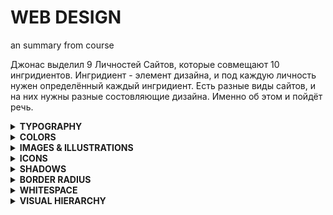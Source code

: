 # WEB DESIGN
an summary from course

Джонас выделил 9 Личностей Сайтов, которые совмещают 10 ингридиентов. Ингридиент - элемент дизайна, и под каждую личность нужен определённый каждый ингридиент. 
Есть разные виды сайтов, и на них нужны разные состовляющие дизайна. Именно об этом и пойдёт речь.

<details><summary><strong> TYPOGRAPHY </strong></summary>

# Текст

Or in other words, typography is all about making texts beautiful and easy to read.

Два концепта текстов:

<img src="https://i.ibb.co/JtRb6jK/image.png" alt="image" border="0">


you will notice that the text in the first image gives the interface a completely different look and feel like a completely different feeling and a different vibe in a way.

Правила: 

## <strong>По выбору шрифта</strong>

01. Используйте только хорошие и популярные шрифты и не рискуйте с экзотичными
02. Можно использовать только один шрифт на странице! Если вы хотите больше, ограничьтесь двумя шрифтами.
03. Выберите правильный шрифт в соответствии с характером вашего веб-сайта:
  
� Выберите правильную индивидуальность для своего веб-сайта (подробнее об этом позже)
  
� Выберите между шрифтом с засечками и шрифтом без засечек
  
� Поэкспериментируйте со всеми «хорошими» шрифтами (и другими шрифтами из Google Fonts!), чтобы увидеть
  
какие из них лучше всего соответствуют сообщению вашего веб-сайта (это придет с опытом)
  
� Вы можете продолжать пробовать разные шрифты при разработке и создании страницы.
  
## <strong>По размеру и толщине</strong>
  
04. При выборе размера шрифта ограничивайте выбор! Использовать Инструмент «“type scale» или другой предопределенный диапазон
 
<img src="https://i.ibb.co/v4HmWhD/image.png" alt="image" border="0" width=40%>
  
   
05. Используйте размер шрифта от 16 до 32 пикселей для «обычного» текста.
06. Для длинного текста (например, сообщения в блоге) попробуйте размер 20 пикселей или даже больше.
07. Для заголовков вы можете сделать их очень большими (50px+) и полужирными (600+), в зависимости от
на личность
08. Для любого текста не используйте weight шрифта менее 400 (обычный)
 
<img src="https://i.ibb.co/CW1D6J5/image.png" alt="image" border="0" width=40%>

  ## <strong>CREATE A GOOD READING EXPERIENCE</strong>
  
09. Используйте менее 75 символов в строке
<img src="https://i.ibb.co/jf0LsyK/image.png" alt="image" border="0" width=60%>
  
10. Для текста обычного размера используйте высоту строки от 1,5 до 2. Для большого текста используйте высоту ниже 1,5.
<img src="https://i.ibb.co/3N87kt3/image.png" alt="image" border="0">
  
11. Уменьшите межбуквенный интервал в заголовках, если это выглядит неестественно (это придет из опыта)
  
  <img src="https://i.ibb.co/D7yjKQ6/image.png" alt="image" border="0" width=30%>
  
12. Поэкспериментируйте со всеми заглавными буквами для коротких заголовков. Сделайте их маленькими и жирными и увеличьте расстояние между буквами.
13. Обычно не выравнивайте текст по ширине
14. Не центрируйте длинные текстовые блоки. Маленькие блоки хороши
  
ПРИМЕР:
  
    h1 {
      margin-bottom: 24px;
      font-size: 44px;
      line-height: 1.1;
      letter-spacing: -1px;
      /* 44 / 52 / 62 */
     }

<strong> Заметки </strong>
  
По размеру: В основном - выбор на вид. Из помощи - type scale и иерархия. Более важный текст - больше. Менее-меньше. 

Высота: чем больше текст, тем меньше. Лучше смотреть с примеров. В правилах всё описано :D

Интервал: Мне пока не понятно, но в целом на визуал лучше експерементировать с ним.

</details>

<details><summary><strong> COLORS </strong></summary>

# Цвет

По цвету важная теория - the color theory. Но для создания ебейших дизайнов она не обязательна

<strong>1. Make the main color match your website’s personality: colors convey meaning!</strong>
  
Первым - подобрать цвет согласно личности сайта.

<img src="https://i.ibb.co/vkbgcSK/image.png" alt="image" border="0">

На что можно обратить внимание - синий. Синий ассоциируется с миром, надежностью и профессионализмом. Что часто и требуеться, тем более это работает! (По словам Джонаса)

<strong>2. Use a good color tone! Don’t choose a random tone or CSS named colors.</strong>

Дальше - подобрать оттенок. Самому - хуйня идея, есть тулы для этого.
  
Классные тулы для подборов оттенков: <a href="https://yeun.github.io/open-color/">yeun.github.io/open-color</a> & <a href="https://tailwindcss.com/docs/customizing-colors">tailwindcss.com</a> & <a href="https://flatuicolors.com/">flatuicolors</a> 

<strong>
3. You need at least two types of colors in your color palette: a main color and a grey color

4. With more experience, you can add more colors: accent (secondary) colors (use a tool)  
</strong>

Определиться с цветами для разных елементов.

<img src="https://i.ibb.co/jkLVpJc/image.png" alt="image" border="0">

Есть два цвета - основной и серый. Серый - любой сильно затемнённый цвет. Так же юзается для текста. С опытом можно брать ещё один дополнительный цвет. Но доп цвет должен быть связан и подходить предыдущим. Именно для этого и есть тулы выше.

Тулы для подбора допцвета: <a href="http://paletton.com/#uid=1000u0kllllaFw0g0qFqFg0w0aF">paletton</a> & <a href="https://coolors.co/contrast-checker/112a46-acc8e5">coolors</a> 

---

<strong>5. For diversity, create lighter and darker “versions” (tints and shades)</strong>

Для разных елементов на странице - текстов, кнопок, нужны оттенки светлее и тусклее выбранных цветов. 

<img src="https://i.ibb.co/w7vQhfY/image.png" alt="image" border="0" width=40%>

В тулах ранее это уже есть. Если по какой-то причине нету - есть <a href="https://maketintsandshades.com/">maketintsandshades</a>

---

<strong>6. Use your main color to draw attention to the most important elements on the page</strong>

Как правило можно выделять кнопки призыва к действию, и используют в лого

---

<strong>7. Use colors to add interesting accents or make entire components or sections stand out</strong>

Выделить слово или секцию тоже можно отдельным цветом

---

<strong> 8. You can try to use your color strategically in images and illustrations </strong>

Попробовать найти картинки с палитрой сайта - или наоборот.

---
  
<strong>9. On dark colored backgrounds, try to use a tint of the background (“lighter version”) for text</strong>
  
Можно использовать более светлую версию цвета фона для текста на нём.

---
  
<strong>10. Text should usually not be completely black. Lighten it up it looks heavy and uninviting</strong>
  
Строго чёрный текст смотриться тяжелым. Лучше использовать серый или тёмные версии других цветов.

---
  
<strong>11. ♿ Don’t make text too light! Use a tool to check contrast between text and background colors </strong>

Если разница между текстом и фоном будет не большая, не все смогут прочитать. (<a href="https://coolors.co/contrast-checker/112a46-acc8e5">coolors для этого</a>)

---

 ### Эта куча привил - крайне важные, про общий визуал. Без их соблюдения сайт не будет выглядеть проффесионально. На презентации много примеров к каждому правилу, крайне полезные для насмотренности. Страницы: 115-124.

(<a href="http://shoppingsparrow.com/">Example</a>) На практике подбираем текст для сайта: 

1. Видим, что на фото регулярно встречаются зелёные обьекты. 

2. Видим, что в тексте упоминаеться про здоровье и комфорт. 

Зелёный ассоциируется с здоровьем. По этому берём green. Вообще всё примерно на вкус, но по этим правилам можно сузить кург до пары оттенков.

Дальше выбираем серый - для текста. Оба цвета прописываю вверху дока заккоментированными. 

</details>


<details><summary><strong> IMAGES & ILLUSTRATIONS </strong></summary>

# ФОТКИ

## Какие использовать фото?
 
<strong>1. Different types of images: product photos, storytelling photos, illustrations, patterns</strong>
 
Есть 4 вида фото на сайтах: фото продукта, storytelling photos, илюстрации, паттерны. Есть фото с примерами на презентации - 126 страница. Лучше обратиться туда за примерами.

Фото продукта - очевидно, фото услуги, товара

Storytelling photos - фото как кто-то использует продукт, или связан с продуктом. Так же может нести месседж, который хотят донести маркетологи. Они применяются везде и самые важные среди всех фото на сайте.

Илюстрации - Несут роль как сторителл, и придают больше индивидуальности сайту.

Паттерны - юзают больше как фон для секций,  для создание на сайте больше креатива и визуальных особенностей. Важно не переборщить с количеством

---

<strong>2. Use images to support your website’s message and story. So only use relevant images!</strong>

Используйте только соответствующие месседжу и истории сайта изображения. 

---

<strong>3. Prefer original images. If not possible, use original-looking stock images (not generic ones!)</strong>

Брать или проф фотки самого продукта, или оригинальные профисиональные с сайтов. Не юзать общие странные фото, а брать именно професиональные фото продукта.

Для этого есть специальные тулы: 

Список всех на странице с ресурсами. Выделить стоит эту тулу: 

<strong> https://unsplash.com/ </strong>

---

## Как использовать фото?

<strong>4. Try to show real people to trigger user’s emotions</strong>

В целом очевидно, примеры в пдф

---

<strong>5. If necessary, crop images to fit your message</strong>

В целом очевидно, примеры в пдф

---

<strong>6. Experiment combining photos, illustrations and patterns</strong>

В целом очевидно, примеры в пдф

---

## Как совмещать текст и фотки?

<strong>7. Method #1: Darker or brighten image (completely or partially, using a gradient)</strong>
  
Затемнить / засветлить фотку для видимости текста на ней. Или с помощью градиента затемнить часть, тоже для видимости текста.

---

<strong>8. Method #2: Position text into neutral image area</strong>

Поместить текст в нейтральном месте на фото, то есть однотонном и без продукта, посыла.

---

<strong>9. Method #3: Put text in a box</strong>

Использовать текст на фоне, боксе поверх фото. Просто и лаконично. Будет ещё круче сделать box прозрачным :D

---

## Техничесские нюансы использования фоток

<strong>10. To account for high-res screens, make image dimensions 2x as big as their displayed size</strong>

Что бы качество фото было пиздатым, нужно на сайте урезать колово пикселей в два раза. То есть если хочу что бы на сайте была фотка 300х300, то нужно загрузить туда фотку 600х600. Это для телефонов и последних дорогих екранов, как в маках.

---

<strong>11. Compress images for a lower file size and better performance</strong>

Сжимать фотки для оптимизации загрузки фото. Тула: https://squoosh.app/ (В ресурсах джонаса её почему-то нет)

So compressing all your images using a tool like this is extremely important if you care about your website users.

So it is tempting to skip this point, but please don't do so, all right?

---

<strong>12 When using multiple images side-by-side, make sure they have the exact same dimensions</strong>

Если юзать несколько фото рядом, прировнять их к одному размеру. Прежде чем размещать изображения на сайте, убедитесь, что они имеют одинаковые размеры, или, по крайней мере, такое же соотношение сторон.




</details>


<details><summary><strong> ICONS </strong></summary>

# ИКОНКИ


<strong>В этом разделе много простой инфы и правил, но они очевидны и не требуют разьяснения, а требуют примеров. По этому не буду их переносить сюда.

Здесь оставлю только то, на что стоит обратить внимание. 
</strong>

So these days in modern web design, basically all websites have some kind of feature blocks like this, where they use some icons to provide a visual information about each of their features.

Now, if the icon pack that you chose does not have a fitting icon for your text, it might be time to look maybe for another icon pack, or you can also adjust your text maybe to something else, which is more fitting to one of the icons that is included in your icon pack, okay?

<strong>На практике:</strong>

Лучше всего юзать код svg. Так они будут хорошо смотреться на професиональных екранах. И с картинками ебаться не нужно. Для этого копируешь код и вставляешь в хтмл где ему место. После нужно назначить ему клас и отредачить в css. 

    .feature-icon {
      stroke: #087f5b;
      width: 32px;
      margin-bottom: 16px;
    }

Где `stroke` - цвет, но для контуров. То есть где основной рисунок из контуров. Где иконка залыта, нужно юзать `fill` елемент. Остальное очевидно.


</details>


<details><summary><strong> SHADOWS </strong></summary>

# Тени

В теоретической части вся инфа очевидная, заметки не нужны, а нужны правила с примерами, что на слайдах

<strong>На практике: </strong>

Синтаксис

    .chair {
      box-shadow: 0px 20px 30px 0px rgba(0, 0, 0, 0.623);
      /* offset-x | offset-y | blur-radius | spread-radius | color  */
    }

Свойства по порядку - выравнивание по вертикали, по горизонтали, блюр, высота подьема (обычно на нуле), цвет(обычно чёрный с прозрачностью). 


Просрачность - до 0.1, джонас советует 0.07. На практичесском примере - оптимальные значения, можно брать их за основу для карточек.

<strong>Так же можно добавить тень для текста</strong>

      text-shadow: 0px 20px 30px rgba(0, 0, 0, 0.07);

Из различий - не имеет 4-ю свойство, высоту. Тень будет в форме текста (что логично и прикольно).

<strong>Text shadow is quite useful for situations where you have texts on top of an image. So that's something I didn't discuss when we talked about image, but that would be yet another technique of handling texts on top of images.</strong>


</details>


<details><summary><strong> BORDER RADIUS </strong></summary>

# ОКРУГЛЁННОСТИ

В теории по большей части простые правила, не буду копировать.

На практике:

    img {
     width: 100%;
     border-radius: 10px;
    }


Нужно округлять примерно с уровнем гладкости текста. Лучше на всех елементах использовать одно значение(кроме кнопок).


</details>


<details><summary><strong> WHITESPACE </strong></summary>

# Расстояние между контентом

В теории по большей части простые правила, не буду копировать.

Общее правило - горизонтальное расстояние всегда должно быть меньше вертикального. 

Практика совмещена с следующим разделом - иерархией, по этому замети оставлю там.




</details>


<details><summary><strong> VISUAL HIERARCHY </strong></summary>

# Иерархия



<strong></strong>
